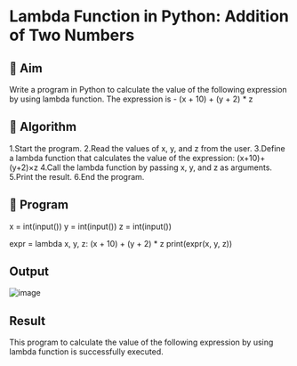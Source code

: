 # Lambda Function in Python: Addition of Two Numbers

## 🎯 Aim
Write a program in Python to calculate the value of the following expression by using lambda function.
The expression is -
(x + 10) + (y + 2) * z

## 🧠 Algorithm
1.Start the program.
2.Read the values of x, y, and z from the user.
3.Define a lambda function that calculates the value of the expression:
        (x+10)+(y+2)×z
4.Call the lambda function by passing x, y, and z as arguments.
5.Print the result.
6.End the program.

## 🧾 Program
x = int(input())
y = int(input())
z = int(input())

expr = lambda x, y, z: (x + 10) + (y + 2) * z
print(expr(x, y, z))

## Output
![image](https://github.com/user-attachments/assets/2535f7aa-5429-44ba-aae0-9b4d5933ff7f)


## Result
This program to calculate the value of the following expression by using lambda function is successfully executed.
